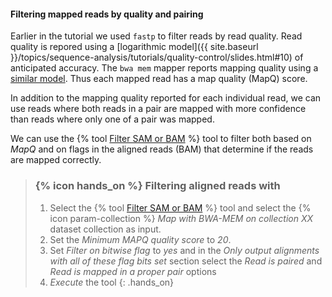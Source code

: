 #### Filtering mapped reads by quality and pairing

Earlier in the tutorial we used `fastp` to filter reads by read quality. Read quality is repored using
a [logarithmic model]({{ site.baseurl }}/topics/sequence-analysis/tutorials/quality-control/slides.html#10) of
anticipated accuracy. The `bwa mem` mapper reports mapping quality using a [similar model](https://bioinformatics.stackexchange.com/questions/2417/meaning-of-bwa-mem-mapq-scores). Thus each mapped read has a map quality (MapQ) score.

In addition to the mapping quality reported for each individual read, we can use reads where both reads in a pair are mapped with more confidence than reads where only one of a pair was mapped.

We can use the {% tool [Filter SAM or BAM](toolshed.g2.bx.psu.edu/repos/devteam/samtool_filter2/samtool_filter2/1.8+galaxy1) %} tool
to filter both based on *MapQ* and on flags in the aligned reads (BAM) that determine if the reads are mapped correctly.

> ### {% icon hands_on %} Filtering aligned reads with
> 1. Select the {% tool [Filter SAM or BAM](toolshed.g2.bx.psu.edu/repos/devteam/samtool_filter2/samtool_filter2/1.8+galaxy1) %} tool and select the {% icon param-collection %} *Map with BWA-MEM on collection XX* dataset collection as input.
> 2. Set the *Minimum MAPQ quality score* to *20*.
> 3. Set *Filter on bitwise flag* to *yes* and in the *Only output alignments with all of these flag bits set* section select the *Read is paired* and *Read is mapped in a proper pair* options
> 4. *Execute* the tool
{: .hands_on}